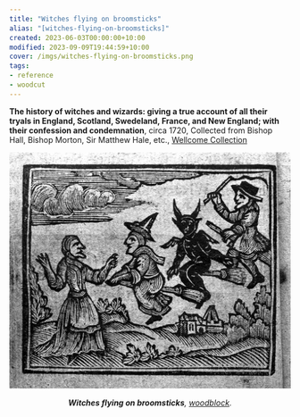 ```yaml
---
title: "Witches flying on broomsticks"
alias: "[witches-flying-on-broomsticks]"
created: 2023-06-03T00:00:00+10:00
modified: 2023-09-09T19:44:59+10:00
cover: /imgs/witches-flying-on-broomsticks.png
tags:
- reference
- woodcut
---
```


**The history of witches and wizards: giving a true account of all their tryals in England, Scotland, Swedeland, France, and New England; with their confession and condemnation**, circa 1720, Collected from Bishop Hall, Bishop Morton, Sir Matthew Hale, etc., [Wellcome Collection](https://wellcomecollection.org/works/abkab8tq/images?id=a3nuy2zq)

![Witches flying on broomsticks](imgs/witches-flying-on-broomsticks.png)
*<center>**Witches flying on broomsticks**, [woodblock](woodblock.md).</center>*